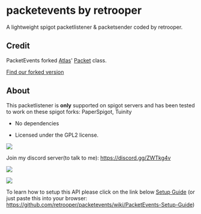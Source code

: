 # packetevents by retrooper

A lightweight spigot packetlistener & packetsender coded by retrooper.

## Credit

PacketEvents forked [Atlas](https://github.com/funkemunky/Atlas)' [Packet](https://github.com/funkemunky/Atlas/blob/master/AtlasParent/Atlas/src/main/java/cc/funkemunky/api/tinyprotocol/api/Packet.java) class.

[Find our forked version](https://github.com/retrooper/packetevents/blob/master/src/main/java/io/github/retrooper/packetevents/packet/PacketType.java)
## About

This packetlistener is **only** supported on spigot servers and has been tested to work on these spigot forks: PaperSpigot, Tuinity

* No dependencies

* Licensed under the GPL2 license.

[![](https://img.shields.io/badge/License-GPLv2-blue.svg)](https://www.gnu.org/licenses/gpl-2.0)

Join my discord server(to talk to me): https://discord.gg/ZWTkg4v

[![](https://jitpack.io/v/retrooper/packetevents.svg)](https://jitpack.io/#retrooper/packetevents)

[![](https://jitci.com/gh/retrooper/packetevents/svg)](https://jitci.com/gh/retrooper/packetevents)

To learn how to setup this API please click on the link below
[Setup Guide](https://github.com/retrooper/packetevents/wiki/PacketEvents-Setup-Guide)
(or just paste this into your browser: https://github.com/retrooper/packetevents/wiki/PacketEvents-Setup-Guide)
